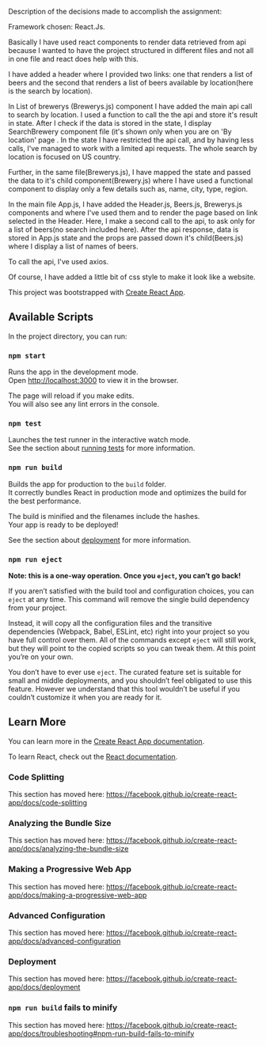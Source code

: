 Description of the decisions made to accomplish the assignment:



Framework chosen: React.Js.

Basically I have used react components to render data retrieved from api because I wanted to have the project structured in different files and not all in one file and react does help with this.

I have added a header where I  provided two links: one that renders a list of beers and the second that renders a list of beers available by location(here is the search by location).


In List of brewerys (Brewerys.js) component I have added 
the main api call to search by location. I used a function to call the the api and store it's result in state. After I check if the data is stored in the state, I display SearchBrewery component file (it's shown only when you are on 'By location' page . In the state I have restricted the api call, and by having less calls, I've managed to work with a limited api requests. The whole search by location is focused on US country.

Further, in the same file(Brewerys.js), I have mapped the state  and passed the data to it's child component(Brewery.js) where I have used a functional component to display only a few details such as, name, city, type, region.


 In the main file App.js, I have added the Header.js, Beers.js, Brewerys.js components and where I've used them and to render the page based on link selected in the Header. Here, I make a second call to the api, to ask only for a list of beers(no search included here). After the api response, data is stored in App.js state and the props are passed down it's child(Beers.js) where I display a list of names of beers.

To call the api, I've used axios.

Of course, I have added a little bit of css style to make it look like a website. 





This project was bootstrapped with [Create React App](https://github.com/facebook/create-react-app).

## Available Scripts

In the project directory, you can run:

### `npm start`

Runs the app in the development mode.<br />
Open [http://localhost:3000](http://localhost:3000) to view it in the browser.

The page will reload if you make edits.<br />
You will also see any lint errors in the console.

### `npm test`

Launches the test runner in the interactive watch mode.<br />
See the section about [running tests](https://facebook.github.io/create-react-app/docs/running-tests) for more information.

### `npm run build`

Builds the app for production to the `build` folder.<br />
It correctly bundles React in production mode and optimizes the build for the best performance.

The build is minified and the filenames include the hashes.<br />
Your app is ready to be deployed!

See the section about [deployment](https://facebook.github.io/create-react-app/docs/deployment) for more information.

### `npm run eject`

**Note: this is a one-way operation. Once you `eject`, you can’t go back!**

If you aren’t satisfied with the build tool and configuration choices, you can `eject` at any time. This command will remove the single build dependency from your project.

Instead, it will copy all the configuration files and the transitive dependencies (Webpack, Babel, ESLint, etc) right into your project so you have full control over them. All of the commands except `eject` will still work, but they will point to the copied scripts so you can tweak them. At this point you’re on your own.

You don’t have to ever use `eject`. The curated feature set is suitable for small and middle deployments, and you shouldn’t feel obligated to use this feature. However we understand that this tool wouldn’t be useful if you couldn’t customize it when you are ready for it.

## Learn More

You can learn more in the [Create React App documentation](https://facebook.github.io/create-react-app/docs/getting-started).

To learn React, check out the [React documentation](https://reactjs.org/).

### Code Splitting

This section has moved here: https://facebook.github.io/create-react-app/docs/code-splitting

### Analyzing the Bundle Size

This section has moved here: https://facebook.github.io/create-react-app/docs/analyzing-the-bundle-size

### Making a Progressive Web App

This section has moved here: https://facebook.github.io/create-react-app/docs/making-a-progressive-web-app

### Advanced Configuration

This section has moved here: https://facebook.github.io/create-react-app/docs/advanced-configuration

### Deployment

This section has moved here: https://facebook.github.io/create-react-app/docs/deployment

### `npm run build` fails to minify

This section has moved here: https://facebook.github.io/create-react-app/docs/troubleshooting#npm-run-build-fails-to-minify
